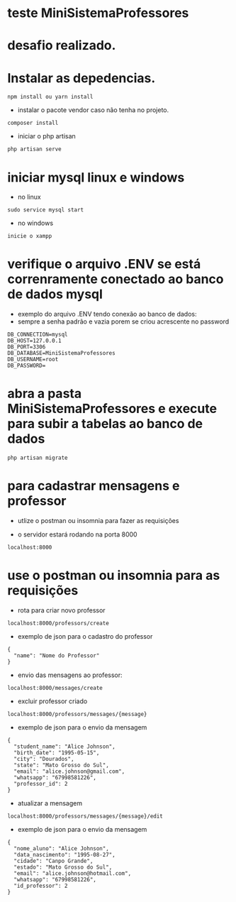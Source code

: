 # teste MiniSistemaProfessores

# desafio realizado.

# Instalar as depedencias.


```
npm install ou yarn install
```

- instalar o pacote vendor caso não tenha no projeto.

```
composer install
```


- iniciar o php artisan

```
php artisan serve
```

# iniciar mysql linux e windows

- no linux

```
sudo service mysql start
```

- no windows

```
inicie o xampp
```

# verifique o arquivo .ENV se está correnramente conectado ao banco de dados mysql 

- exemplo do arquivo .ENV tendo conexão ao banco de dados:
- sempre a senha padrão e vazia porem se criou acrescente no password

```
DB_CONNECTION=mysql
DB_HOST=127.0.0.1
DB_PORT=3306
DB_DATABASE=MiniSistemaProfessores
DB_USERNAME=root
DB_PASSWORD=
```


# abra a pasta MiniSistemaProfessores e execute para subir a tabelas ao banco de dados

```
php artisan migrate
```

# para cadastrar mensagens e professor

- utlize o postman ou insomnia para fazer as requisições

- o servidor estará rodando na porta 8000

```
localhost:8000
```

# use o postman ou insomnia para as requisições 

- rota para criar novo professor

```
localhost:8000/professors/create
```

- exemplo de json para  o cadastro do professor

```
{
  "name": "Nome do Professor"
}
```

- envio das mensagens ao professor:

```
localhost:8000/messages/create
```

- excluir professor criado

```
localhost:8000/professors/messages/{message}
```

- exemplo de json para o envio da mensagem

```
{
  "student_name": "Alice Johnson",
  "birth_date": "1995-05-15",
  "city": "Dourados",
  "state": "Mato Grosso do Sul",
  "email": "alice.johnson@gmail.com",
  "whatsapp": "67998581226",
  "professor_id": 2
}
```


- atualizar a mensagem

```
localhost:8000/professors/messages/{message}/edit
```

- exemplo de json para o envio da mensagem

```
{
  "nome_aluno": "Alice Johnson",
  "data_nascimento": "1995-08-27",
  "cidade": "Canpo Grande",
  "estado": "Mato Grosso do Sul",
  "email": "alice.johnson@hotmail.com",
  "whatsapp": "67998581226",
  "id_professor": 2
}

```

